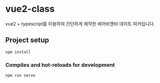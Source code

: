 # vue2-class

vue2 + typescript를 이용하여 간단하게 제작한 에어비앤비 데이트 피커입니다.

## Project setup
```
npm install
```

### Compiles and hot-reloads for development
```
npm run serve
```

